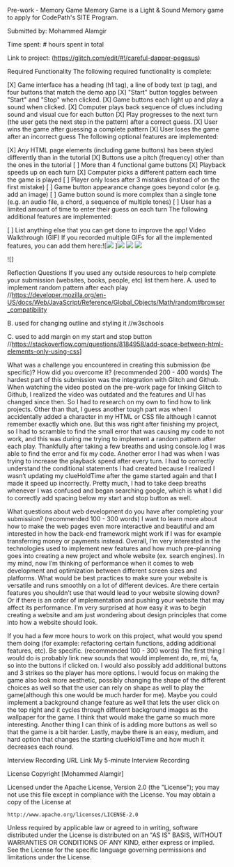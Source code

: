 Pre-work - Memory Game
Memory Game is a Light & Sound Memory game to apply for CodePath's SITE Program.

Submitted by: Mohammed Alamgir

Time spent: # hours spent in total

Link to project: (https://glitch.com/edit/#!/careful-dapper-pegasus)

Required Functionality
The following required functionality is complete:

[X] Game interface has a heading (h1 tag), a line of body text (p tag), and four buttons that match the demo app
[X] "Start" button toggles between "Start" and "Stop" when clicked.
[X] Game buttons each light up and play a sound when clicked.
[X] Computer plays back sequence of clues including sound and visual cue for each button
[X] Play progresses to the next turn (the user gets the next step in the pattern) after a correct guess.
[X] User wins the game after guessing a complete pattern
[X] User loses the game after an incorrect guess
The following optional features are implemented:

[X] Any HTML page elements (including game buttons) has been styled differently than in the tutorial
[X] Buttons use a pitch (frequency) other than the ones in the tutorial
[ ] More than 4 functional game buttons
[X] Playback speeds up on each turn
[X] Computer picks a different pattern each time the game is played
[ ] Player only loses after 3 mistakes (instead of on the first mistake)
[ ] Game button appearance change goes beyond color (e.g. add an image)
[ ] Game button sound is more complex than a single tone (e.g. an audio file, a chord, a sequence of multiple tones)
[ ] User has a limited amount of time to enter their guess on each turn
The following additional features are implemented:

[ ] List anything else that you can get done to improve the app!
Video Walkthrough (GIF)
If you recorded multiple GIFs for all the implemented features, you can add them here:![![](https://i.imgur.com/B1FSla4.gif)
]![](https://i.imgur.com/bGOh3X6.gif)
![](https://i.imgur.com/LVT5cAn.gif)
![](https://i.imgur.com/IyT2HbZ.gif)

![]


Reflection Questions
If you used any outside resources to help complete your submission (websites, books, people, etc) list them here.
A. used to implement random pattern after each play //https://developer.mozilla.org/en-US/docs/Web/JavaScript/Reference/Global_Objects/Math/random#browser_compatibility

B. used for changing outline and styling it //w3schools

C. used to add margin on my start and stop button //https://stackoverflow.com/questions/8184958/add-space-between-html-elements-only-using-css]

What was a challenge you encountered in creating this submission (be specific)? How did you overcome it? (recommended 200 - 400 words)
The hardest part of this submission was the integration with Glitch and Github. When watching the video posted on the pre-work page for linking Glitch to Github, I realized the video was outdated and the features and UI has changed since then. So I had to research on my own to find how to link projects. Other than that, I guess another tough part was when I accidentally added a character in my HTML or CSS file although I cannot remember exactly which one. But this was right after finishing my project, so I had to scramble to find the small error that was causing my code to not work, and this was during me trying to implement a random pattern after each play. Thankfully after taking a few breaths and using console.log I was able to find the error and fix my code. Another error I had was when I was trying to increase the playback speed after every turn. I had to correctly understand the conditional statements I had created because I realized I wasn’t updating my clueHoldTime after the game started again and that I made it speed up incorrectly. Pretty much, I had to take deep breaths whenever I was confused and began searching google, which is what I did to correctly add spacing below my start and stop button as well.

What questions about web development do you have after completing your submission? (recommended 100 - 300 words)
I want to learn more about how to make the web pages even more interactive and beautiful and am interested in how the back-end framework might work if I was for example transferring money or payments instead. Overall, I’m very interested in the technologies used to implement new features and how much pre-planning goes into creating a new project and whole website (ex. search engines). In my mind, now I’m thinking of performance when it comes to web development and optimization between different screen sizes and platforms. What would be best practices to make sure your website is versatile and runs smoothly on a lot of different devices. Are there certain features you shouldn’t use that would lead to your website slowing down? Or if there is an order of implementation and pushing your website that may affect its performance. I’m very surprised at how easy it was to begin creating a website and am just wondering about design principles that come into how a website should look.

If you had a few more hours to work on this project, what would you spend them doing (for example: refactoring certain functions, adding additional features, etc). Be specific. (recommended 100 - 300 words)
The first thing I would do is probably link new sounds that would implement do, re, mi, fa, so into the buttons if clicked on. I would also possibly add additional buttons and 3 strikes so the player has more options. I would focus on making the game also look more aesthetic, possibly changing the shape of the different choices as well so that the user can rely on shape as well to play the game(although this one would be much harder for me). Maybe you could implement a background change feature as well that lets the user click on the top right and it cycles through different background images as the wallpaper for the game. I think that would make the game so much more interesting. Another thing I can think of is adding more buttons as well so that the game is a bit harder. Lastly, maybe there is an easy, medium, and hard option that changes the starting clueHoldTime and how much it decreases each round.

Interview Recording URL Link
My 5-minute Interview Recording

License
Copyright [Mohammed Alamgir]

Licensed under the Apache License, Version 2.0 (the "License");
you may not use this file except in compliance with the License.
You may obtain a copy of the License at

    http://www.apache.org/licenses/LICENSE-2.0

Unless required by applicable law or agreed to in writing, software
distributed under the License is distributed on an "AS IS" BASIS,
WITHOUT WARRANTIES OR CONDITIONS OF ANY KIND, either express or implied.
See the License for the specific language governing permissions and
limitations under the License.
